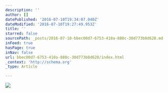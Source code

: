 ```yaml
---
description: ''
author: []
datePublished: '2016-07-10T19:34:07.040Z'
dateModified: '2016-07-10T19:27:49.953Z'
title: ''
starred: false
sourcePath: _posts/2016-07-10-bbec00d7-6753-410a-880c-30d773b0d628.md
inFeed: true
hasPage: true
inNav: false
url: bbec00d7-6753-410a-880c-30d773b0d628/index.html
_context: 'http://schema.org'
_type: Article

---
```

![](https://the-grid-user-content.s3-us-west-2.amazonaws.com/a5a39191-1778-4228-9ece-30f394bda88f.jpg)